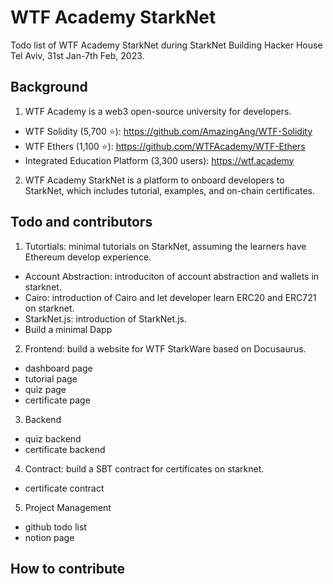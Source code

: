# WTF Academy StarkNet
Todo list of WTF Academy StarkNet during StarkNet Building Hacker House Tel Aviv, 31st Jan-7th Feb, 2023.

## Background
1. WTF Academy is a web3 open-source university for developers.
  - WTF Solidity (5,700 ⭐): https://github.com/AmazingAng/WTF-Solidity
  - WTF Ethers (1,100 ⭐): https://github.com/WTFAcademy/WTF-Ethers
  - Integrated Education Platform (3,300 users): https://wtf.academy
  
2. WTF Academy StarkNet is a platform to onboard developers to StarkNet, which includes tutorial, examples, and on-chain certificates.

## Todo and contributors

1. Tutortials: minimal tutorials on StarkNet, assuming the learners have Ethereum develop experience.
- Account Abstraction: introduciton of account abstraction and wallets in starknet.
- Cairo: introduction of Cairo and let developer learn ERC20 and ERC721 on starknet.
- StarkNet.js: introduction of StarkNet.js.
- Build a minimal Dapp
  
2. Frontend: build a website for WTF StarkWare based on Docusaurus.
  - dashboard page
  - tutorial page
  - quiz page
  - certificate page

3. Backend
  - quiz backend
  - certificate backend

4. Contract: build a SBT contract for certificates on starknet.
  - certificate contract
  
5. Project Management
  - github todo list
  - notion page
  
## How to contribute

